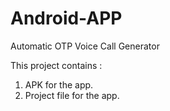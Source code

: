 # Android-APP
Automatic OTP Voice Call Generator

This project contains :
 1. APK for the app.
 2. Project file for the app.
